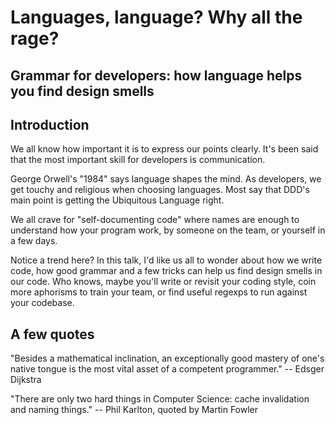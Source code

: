 # Languages, language? Why all the rage?
## Grammar for developers: how language helps you find design smells

## Introduction
We all know how important it is to express our points clearly.
It's been said that the most important skill for developers is communication.

George Orwell's "1984" says language shapes the mind.
As developers, we get touchy and religious when choosing languages.
Most say that DDD's main point is getting the Ubiquitous Language right.

We all crave for "self-documenting code" where names are enough to understand how your program work, by someone on the team, or yourself in a few days.

Notice a trend here?
In this talk, I'd like us all to wonder about how we write code, how good grammar and a few tricks can help us find design smells in our code.
Who knows, maybe you'll write or revisit your coding style, coin more aphorisms to train your team, or find useful regexps to run against your codebase.


## A few quotes

"Besides a mathematical inclination, an exceptionally good mastery of
 one's native tongue is the most vital asset of a competent programmer."
 -- Edsger Dijkstra

"There are only two hard things in Computer Science:
 cache invalidation and naming things."
 -- Phil Karlton, quoted by Martin Fowler
